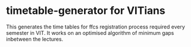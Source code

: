 # timetable-generator for VITians
This generates the time tables for ffcs registration process required every semester in VIT.
It works on an optimised algorithm of minimum gaps inbetween the lectures.
